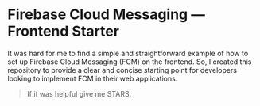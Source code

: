 # Firebase Cloud Messaging — Frontend Starter
It was hard for me to find a simple and straightforward example of how to set up Firebase Cloud Messaging (FCM) on the frontend. So, I created this repository to provide a clear and concise starting point for developers looking to implement FCM in their web applications.

> If it was helpful give me STARS. 
